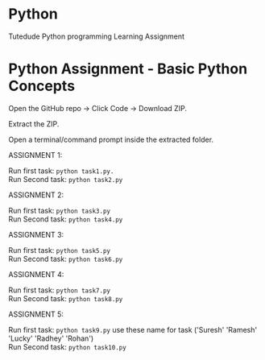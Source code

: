 # Python
Tutedude Python programming Learning Assignment 


# Python Assignment - Basic Python Concepts

Open the GitHub repo → Click Code → Download ZIP.

Extract the ZIP.

Open a terminal/command prompt inside the extracted folder.

ASSIGNMENT 1:

 Run first task:   `python task1.py.`                        
 Run Second task:   `python task2.py`

ASSIGNMENT 2:

 Run first task:   `python task3.py`                        
 Run Second task:   `python task4.py`

 ASSIGNMENT 3:

 Run first task:   `python task5.py`                        
 Run Second task:   `python task6.py`

  ASSIGNMENT 4:

 Run first task:   `python task7.py`                        
 Run Second task:   `python task8.py`

  ASSIGNMENT 5:

 Run first task:   `python task9.py` use these name for task ('Suresh' 'Ramesh' 'Lucky' 'Radhey' 'Rohan')                     
 Run Second task:   `python task10.py`
